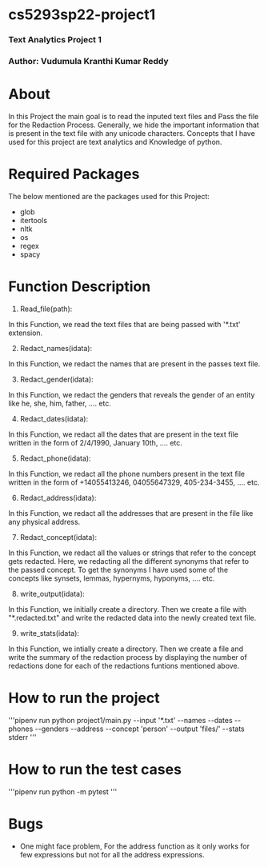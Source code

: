# cs5293sp22-project1

### Text Analytics Project 1
### Author: Vudumula Kranthi Kumar Reddy

# About

In this Project the main goal is to read the inputed text files and Pass the file for the Redaction Process. Generally, we hide the important information that is present in the text file with any unicode characters. Concepts that I have used for this project are text analytics and Knowledge of python. 

# Required Packages

The below mentioned are the packages used for this Project:
* glob
* itertools
* nltk
* os
* regex
* spacy

# Function Description

1. Read_file(path): 

In this Function, we read the text files that are being passed with '*.txt' extension.

2. Redact_names(idata):

In this Function, we redact the names that are present in the passes text file.

3. Redact_gender(idata):

In this Function, we redact the genders that reveals the gender of an entity like he, she, him, father, .... etc.

4. Redact_dates(idata):

In this Function, we redact all the dates that are present in the text file written in the form of 2/4/1990, January 10th, .... etc.

5. Redact_phone(idata):

In this Function, we redact all the phone numbers present in the text file written in the form of +14055413246, 04055647329, 405-234-3455, .... etc.

6. Redact_address(idata):

In this Function, we redact all the addresses that are present in the file like any physical address.

7. Redact_concept(idata):

In this Function, we redact all the values or strings that refer to the concept gets redacted. Here, we redacting all the different synonyms that refer to the passed concept. To get the synonyms I have used some of the concepts like synsets, lemmas, hypernyms, hyponyms, .... etc.

8. write_output(idata):

In this Function, we initially create a directory. Then we create a file with "*.redacted.txt" and write the redacted data into the newly created text file.

9. write_stats(idata):

In this Function, we intially create a directory. Then we create a file and write the summary of the redaction process by displaying the number of redactions done for each of the redactions funtions mentioned above.

# How to run the project

'''pipenv run python project1/main.py --input '*.txt' --names --dates --phones --genders --address --concept 'person' --output 'files/' --stats stderr
'''

# How to run the test cases

'''pipenv run python -m pytest
'''

# Bugs

* One might face problem, For the address function as it only works for few expressions but not for all the address expressions.
